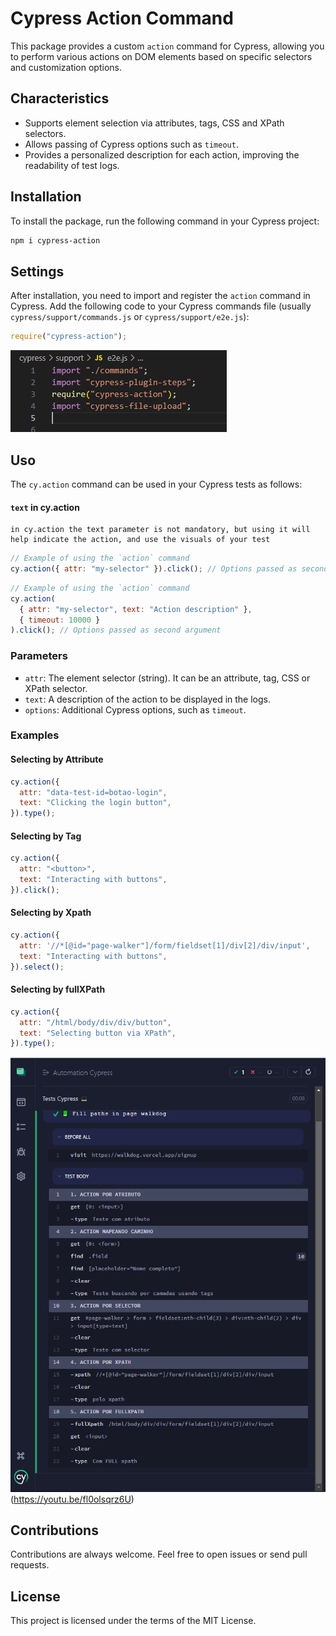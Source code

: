 # Cypress Action Command

This package provides a custom `action` command for Cypress, allowing you to perform various actions on DOM elements based on specific selectors and customization options.

## Characteristics

- Supports element selection via attributes, tags, CSS and XPath selectors.
- Allows passing of Cypress options such as `timeout`.
- Provides a personalized description for each action, improving the readability of test logs.

## Installation

To install the package, run the following command in your Cypress project:

```bash
npm i cypress-action
```

## Settings

After installation, you need to import and register the `action` command in Cypress. Add the following code to your Cypress commands file (usually `cypress/support/commands.js` or `cypress/support/e2e.js`):

```javascript
require("cypress-action");
```

![[config]](src/e2e.png)

## Uso

The `cy.action` command can be used in your Cypress tests as follows:

#### `text` in cy.action

    in cy.action the text parameter is not mandatory, but using it will help indicate the action, and use the visuals of your test

```javascript
// Example of using the `action` command
cy.action({ attr: "my-selector" }).click(); // Options passed as second argument
```

```javascript
// Example of using the `action` command
cy.action(
  { attr: "my-selector", text: "Action description" },
  { timeout: 10000 }
).click(); // Options passed as second argument
```

### Parameters

- `attr`: The element selector (string). It can be an attribute, tag, CSS or XPath selector.
- `text`: A description of the action to be displayed in the logs.
- `options`: Additional Cypress options, such as `timeout`.

### Examples

#### Selecting by Attribute

```javascript
cy.action({
  attr: "data-test-id=botao-login",
  text: "Clicking the login button",
}).type();
```

#### Selecting by Tag

```javascript
cy.action({
  attr: "<button>",
  text: "Interacting with buttons",
}).click();
```

#### Selecting by Xpath

```javascript
cy.action({
  attr: '//*[@id="page-walker"]/form/fieldset[1]/div[2]/div/input',
  text: "Interacting with buttons",
}).select();
```

#### Selecting by fullXPath

```javascript
cy.action({
  attr: "/html/body/div/div/button",
  text: "Selecting button via XPath",
}).type();
```

![[cy-action]](src/image.png)(https://youtu.be/fl0olsqrz6U)

## Contributions

Contributions are always welcome. Feel free to open issues or send pull requests.

## License

This project is licensed under the terms of the MIT License.
